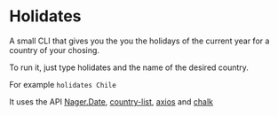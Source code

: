 # Holidates

A small CLI that gives you the you the holidays of the current year for a country of your chosing.

To run it, just type holidates and the name of the desired country.

For example
```holidates Chile```

It uses the API [Nager.Date](https://date.nager.at/), [country-list](https://www.npmjs.com/package/country-list), [axios](https://www.npmjs.com/package/axios) and [chalk](https://www.npmjs.com/package/chalk)